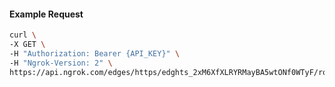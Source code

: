 <!-- Code generated for API Clients. DO NOT EDIT. -->

#### Example Request

```bash
curl \
-X GET \
-H "Authorization: Bearer {API_KEY}" \
-H "Ngrok-Version: 2" \
https://api.ngrok.com/edges/https/edghts_2xM6XfXLRYRMayBA5wtONf0WTyF/routes/edghtsrt_2xM6XiAArJtbEq8726lKSZyBKYK/oidc
```
